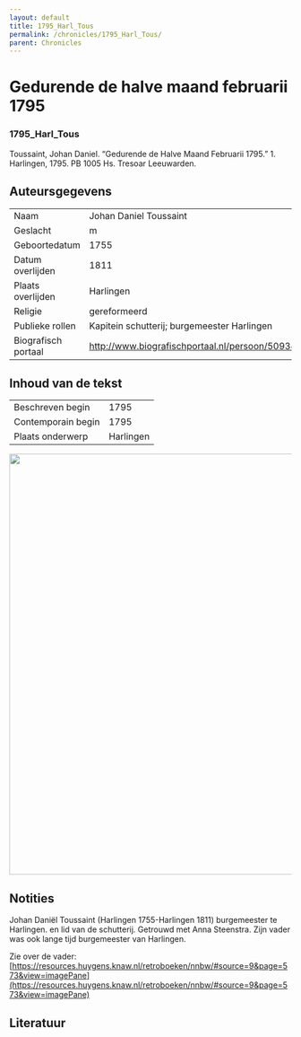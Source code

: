 ```yaml
---
layout: default
title: 1795_Harl_Tous
permalink: /chronicles/1795_Harl_Tous/
parent: Chronicles
--- 
```



# Gedurende de halve maand februarii 1795 

### 1795_Harl_Tous 

Toussaint, Johan Daniel. “Gedurende de Halve Maand Februarii 1795.” 1. Harlingen, 1795. PB 1005 Hs. Tresoar Leeuwarden. 

## Auteursgegevens 

| | | 
| --------------- | --------------- | 
| Naam | Johan Daniel Toussaint | 
| Geslacht | m | 
| Geboortedatum | 1755 | 
| Datum overlijden | 1811 | 
| Plaats overlijden | Harlingen | 
| Religie | gereformeerd | 
| Publieke rollen | Kapitein schutterij; burgemeester Harlingen | 
| Biografisch portaal | http://www.biografischportaal.nl/persoon/50934745  | 

## Inhoud van de tekst 

| | | 
| --------------- | --------------- | 
| Beschreven begin | 1795 | 
| Contemporain begin | 1795 | 
| Plaats onderwerp | Harlingen | 

[<img src="..\..\barplots_chronicles\1795_Harl_Tous.jpg" width="750"/>](..\..\barplots_chronicles\1795_Harl_Tous.jpg) 

## Notities 

Johan Daniël Toussaint (Harlingen 1755-Harlingen 1811) burgemeester te
Harlingen. en lid van de schutterij. Getrouwd met Anna Steenstra. Zijn vader
was ook lange tijd burgemeester van Harlingen.

Zie over de
vader:[https://resources.huygens.knaw.nl/retroboeken/nnbw/#source=9&page=573&view=imagePane](https://resources.huygens.knaw.nl/retroboeken/nnbw/#source=9&page=573&view=imagePane)



## Literatuur 


